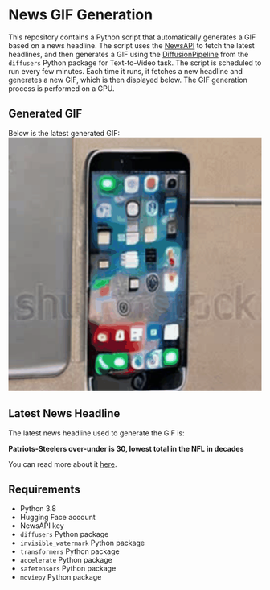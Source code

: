 # News GIF Generation
This repository contains a Python script that automatically generates a GIF based on a news headline. The script uses the [NewsAPI](https://newsapi.org/) to fetch the latest headlines, and then generates a GIF using the [DiffusionPipeline](https://github.com/huggingface/diffusers) from the `diffusers` Python package for Text-to-Video task.
The script is scheduled to run every few minutes. Each time it runs, it fetches a new headline and generates a new GIF, which is then displayed below. The GIF generation process is performed on a GPU.

## Generated GIF
Below is the latest generated GIF:
![Generated GIF](output.gif?raw=true&v=1702023123)

## Latest News Headline
The latest news headline used to generate the GIF is:

**Patriots-Steelers over-under is 30, lowest total in the NFL in decades**

You can read more about it [here](https://www.nbcsports.com/nfl/profootballtalk/rumor-mill/news/patriots-steelers-over-under-is-30-lowest-total-in-the-nfl-in-decades).

## Requirements
- Python 3.8
- Hugging Face account
- NewsAPI key
- `diffusers` Python package
- `invisible_watermark` Python package
- `transformers` Python package
- `accelerate` Python package
- `safetensors` Python package
- `moviepy` Python package
